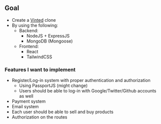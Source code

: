 ## Goal
- Create a [Vinted](https://www.vinted.be/) clone
- By using the following:
    - Backend:
        - NodeJS + ExpressJS
        - MongoDB (Mongoose)
    - Frontend:
        - React
        - TailwindCSS

### Features I want to implement
- Register/Log-in system with proper authentication and authorization
    - Using PassportJS (might change)
    - Users should be able to log-in with Google/Twitter/Github accounts as well
- Payment system
- Email system
- Each user should be able to sell and buy products
- Authorization on the routes